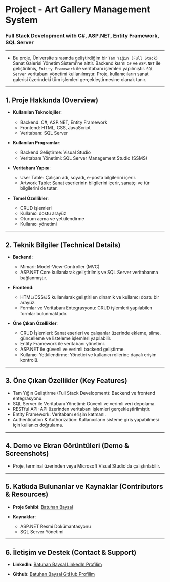 # Project - Art Gallery Management System

### Full Stack Development with C#, ASP.NET, Entity Framework, SQL Server

---

- Bu proje, Üniversite sırasında geliştirdiğim bir `Tam Yığın (Full Stack)` Sanat Galerisi Yönetim Sistemi'ne aittir. Backend kısmı `C#` ve `ASP.NET` ile geliştirilmiş, `Entity Framework` ile veritabanı işlemleri yapılmıştır. `SQL Server` veritabanı yönetimi kullanılmıştır. Proje, kullanıcıların sanat galerisi üzerindeki tüm işlemleri gerçekleştirmesine olanak tanır.

---

## 1. Proje Hakkında (Overview)

- **Kullanılan Teknolojiler**:
   - Backend: C#, ASP.NET, Entity Framework
   - Frontend: HTML, CSS, JavaScript
   - Veritabanı: SQL Server    

- **Kullanılan Programlar**:
   - Backend Geliştirme: Visual Studio
   - Veritabanı Yönetimi: SQL Server Management Studio (SSMS)

- **Veritabanı Yapısı**:
   - User Table: Çalışan adı, soyadı, e-posta bilgilerini içerir.
   - Artwork Table: Sanat eserlerinin bilgilerini içerir, sanatçı ve tür bilgilerini de tutar.

- **Temel Özellikler**:
   - CRUD işlemleri
   - Kullanıcı dostu arayüz
   - Oturum açma ve yetkilendirme
   - Kullanıcı yönetimi

---

## 2. Teknik Bilgiler (Technical Details)

- **Backend**:
   - Mimari: Model-View-Controller (MVC)
   - ASP.NET Core kullanılarak geliştirilmiş ve SQL Server veritabanına bağlanmıştır.

- **Frontend**:
   - HTML/CSS/JS kullanılarak geliştirilen dinamik ve kullanıcı dostu bir arayüz.
   - Formlar ve Veritabanı Entegrasyonu: CRUD işlemleri yapılabilen formlar bulunmaktadır.

- **Öne Çıkan Özellikler**:
   - CRUD İşlemleri: Sanat eserleri ve çalışanlar üzerinde ekleme, silme, güncelleme ve listeleme işlemleri yapılabilir.
   - Entity Framework ile veritabanı yönetimi.
   - ASP.NET ile güvenli ve verimli backend geliştirme.
   - Kullanıcı Yetkilendirme: Yönetici ve kullanıcı rollerine dayalı erişim kontrolü.

---

## 3. Öne Çıkan Özellikler (Key Features)

   - Tam Yığın Geliştirme (Full Stack Development): Backend ve frontend entegrasyonu.
   - SQL Server ile Veritabanı Yönetimi: Güvenli ve verimli veri depolama.
   - RESTful API: API üzerinden veritabanı işlemleri gerçekleştirilmiştir.
   - Entity Framework: Veritabanı erişim katmanı.
   - Authentication & Authorization: Kullanıcıların sisteme giriş yapabilmesi için kullanıcı doğrulama.

---

## 4. Demo ve Ekran Görüntüleri (Demo & Screenshots)

- Proje, terminal üzerinden veya Microsoft Visual Studio'da çalıştırılabilir.

---

## 5. Katkıda Bulunanlar ve Kaynaklar (Contributors & Resources)

- **Proje Sahibi**: [Batuhan Baysal](https://www.linkedin.com/in/batuhan-baysal-502656170/)

- **Kaynaklar**:
   - ASP.NET Resmi Dokümantasyonu
   - SQL Server Yönetimi

---

## 6. İletişim ve Destek (Contact & Support)

- **LinkedIn**: [Batuhan Baysal LinkedIn Profilim](https://www.linkedin.com/in/batuhan-baysal-502656170/)

- **Github**: [Batuhan Baysal GitHub Profilim](https://github.com/BatuhanBaysal)
